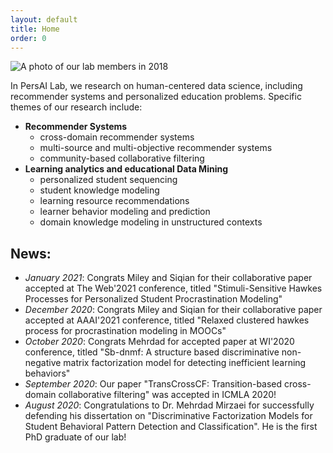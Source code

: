 ```yaml
---
layout: default
title: Home
order: 0
---
```


<!-- <p style="font-size:110%;">Welcome to Personalized AI lab!</p> -->
![A photo of our lab members in 2018](images/group_photo_Nov_2018.jpg)
<!--From left to right: Jeyesh, Mehrdad, Sherry, Siqian, Zinan, Thanh-Nam, Amit -->

In PersAI Lab, we research on human-centered data science, including recommender systems and personalized education problems. Specific themes of our research include:

- **Recommender Systems**
    - cross-domain recommender systems
    - multi-source and multi-objective recommender systems
    - community-based collaborative filtering
- **Learning analytics and educational Data Mining**
    - personalized student sequencing
    - student knowledge modeling
    - learning resource recommendations
    - learner behavior modeling and prediction
    - domain knowledge modeling in unstructured contexts 
    



<!-- TODO: add pictures -->
        
<!--<center><p style="font-size:200%;"><strong>NEWS: </strong></p></center>-->
## News:
- *January 2021*: Congrats Miley and Siqian for their collaborative paper accepted at The Web'2021 conference, titled "Stimuli-Sensitive Hawkes Processes for Personalized Student Procrastination Modeling"
- *December 2020*: Congrats Miley and Siqian for their collaborative paper accepted at AAAI'2021 conference, titled "Relaxed clustered hawkes process for procrastination modeling in MOOCs"
- *October 2020*: Congrats Mehrdad for accepted paper at WI'2020 conference, titled "Sb-dnmf: A structure based discriminative non-negative matrix factorization model for detecting inefficient learning behaviors"
- *September 2020*: Our paper "TransCrossCF:  Transition-based cross-domain collaborative filtering" was accepted in ICMLA 2020!
- *August 2020*: Congratulations to Dr. Mehrdad Mirzaei for successfully defending his dissertation on "Discriminative Factorization Models for Student Behavioral Pattern Detection and Classification". He is the first PhD graduate of our lab!





